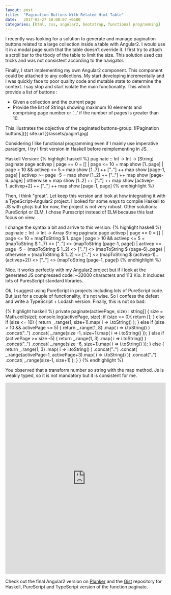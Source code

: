 ```yaml
---
layout: post
title:  "Pagination Buttons With Related Html Table"
date:   2017-02-27 10:08:07 +0100
categories: [html, css, angular2, bootstrap, functional programming]
---
```

I recently was looking for a solution to generate and manage pagination buttons related to a large collection inside a table with Angular2. I would use it in a modal page such that the table doesn’t override it. I first try to attach a scroll bar to the tbody of the table to limit the size. This solution used css tricks and was not consistent according to the navigator.

Finally, I start implementing my own Angular2 component. This component could be attached to any collections. My start developing incrementally and I was quickly face to poor quality code and mutable state to determine the context. I say stop and start isolate the main functionality. This which provide a list of buttons :

* Given a collection and the current page
* Provide the list of Strings showing maximum 10 elements and comprising page number or ‘…’ if the number of pages is greater than 10.

This illustrates the objective of the paginated buttons-group: 
![Pagination buttons]({{ site.url }}/assets/pagin1.jpg)

Considering I like functional programming even if I mainly use imperative paradigm, I try I first version in Haskell before reimplementing in JS.

Haskell Version:
{% highlight haskell %}
paginate :: Int -> Int -> [String]
paginate page activep
    | page == 0                 = []
    | page <= 10                = map show [1..page]
    | page > 10 && activep <= 5 = map show [1..7] ++ [".."] ++ map show [page-1, page]
    | activep >= page -5        = map show [1..2] ++ [".."] ++ map show [page-6..page]
    | otherwise                 = map show [1..2] ++ [".."] ++ map show [activep-1..activep+2] ++ [".."] ++ map show [page-1, page]
{% endhighlight %}

Then, I think "great". Let keep this version and look at how integrating it with a TypeScript-Angular2 project. I looked for some ways to compile Haskell to JS with ghcjs but for now, the project is not very robust. Other solutions: PureScript or ELM. I chose Purescript instead of ELM because this last focus on view.

I change the syntax a bit and arrive to this version: 
{% highlight haskell %}
paginate :: Int -> Int -> Array String
paginate page activep
    | page == 0                 = []
    | page <= 10                = mapToString $ 1..page
    | page > 10 && activep <= 5 = (mapToString $ 1..7) <> [".."] <> (mapToString [page-1, page])
    | activep >= page -5        = (mapToString $ 1..2) <> [".."] <> (mapToString $ (page-6)..page)
    | otherwise                 = (mapToString $ 1..2)
                                    <> [".."]
                                    <> (mapToString $ (activep-1)..(activep+2))
                                    <> [".."]
                                    <> (mapToString [page-1, page])
{% endhighlight %}

Nice. It works perfectly with my Angular2 project but if I look at the generated JS compressed code: ~32000 characters and 113 Kio. It includes lots of PuresScript standard libraries.

Ok, I suggest using PureScript in projects including lots of PureScript code. But just for a couple of functionality, it's not wise. So I confess the defeat and write a TypeScript + Lodash version. Finally, this is not so bad: 

{% highlight haskell %}
private paginate(activePage, size) : string[] {
  size = Math.ceil(size);
  console.log(activePage, size);
  if (size == 0){
    return [];
  } else if (size <= 10) {
    return _.range(1, size+1).map( i => i.toString() );
  } else if (size > 10 && activePage <= 5) {
    return _.range(1, 8)
      .map( i => i.toString() )
      .concat("..")
      .concat( _.range(size -1, size+1).map( i => i.toString() ));
  } else if (activePage >= size -5) {
    return _.range(1, 3)
      .map( i => i.toString() )
      .concat("..")
      .concat( _.range(size -6, size+1).map( i => i.toString() ));
  } else {
    return _.range(1, 3)
      .map( i => i.toString() )
      .concat("..")
      .concat( _.range(activePage-1, activePage+3).map( i => i.toString() ))
      .concat("..")
      .concat( _.range(size-1, size+1) );
  }
}
{% endhighlight %}

You observed that a transform number so string with the map method. Js is weakly typed, so it is not mandatory but it is consistent for me.

<iframe style="width: 100%; height: 600px" src="https://embed.plnkr.co/ggTVQD2NhtfhpJRNPT80/" frameborder="0" allowfullscren="allowfullscren"></iframe>

Check out the final Angular2 version on [Plunker][plunker-link] and the [Gist][gist-link] repository for Haskell, PureScript and TypeScript version of the function paginate.


[plunker-link]: https://embed.plnkr.co/ggTVQD2NhtfhpJRNPT80/
[gist-link]: https://gist.github.com/jcavat/64338156116a5aaff93e892d187801df

